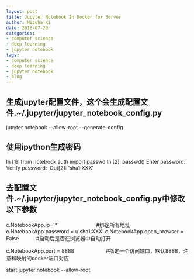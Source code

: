 ```yaml
---
layout: post
title: Jupyter Notebook In Docker for Server
author: Mizuha Ki
date: 2018-07-20
categories:
- computer science
- deep learning
- jupyter notebook
tags:
- computer science
- deep learning
- jupyter notebook
- blog
---
```


## 生成jupyter配置文件，这个会生成配置文件.~/.jupyter/jupyter_notebook_config.py
jupyter notebook --allow-root --generate-config


## 使用ipython生成密码
In [1]: from notebook.auth import passwd
In [2]: passwd()
Enter password: 
Verify password: 
Out[2]: 'sha1:XXX'


## 去配置文件.~/.jupyter/jupyter_notebook_config.py中修改以下参数
c.NotebookApp.ip='*'                          #绑定所有地址
c.NotebookApp.password = u'sha1:XXX'
c.NotebookApp.open_browser = False            #启动后是否在浏览器中自动打开

c.NotebookApp.port = 8888                      #指定一个访问端口，默认8888，注意和映射的docker端口对应

start jupyter notebook --allow-root
